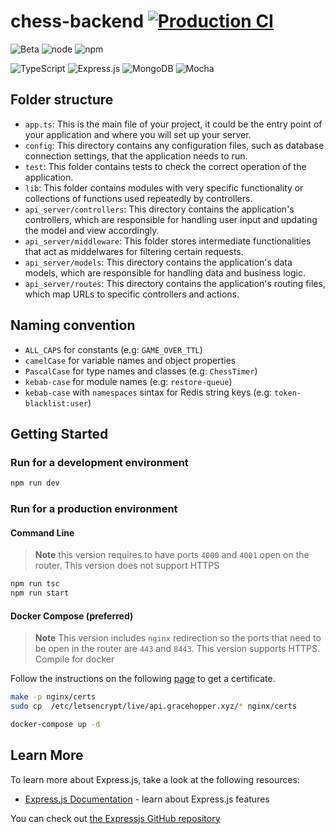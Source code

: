 # chess-backend  [![Production CI](https://github.com/UNIZAR-30226-01/chess-backend/actions/workflows/production.yml/badge.svg)](https://github.com/UNIZAR-30226-01/chess-backend/actions/workflows/production.yml)

![Beta](https://img.shields.io/badge/Status-Beta-red)
![node](https://img.shields.io/badge/node-18.x-blue)
![npm](https://img.shields.io/badge/npm-9.8.1-blue)

![TypeScript](https://img.shields.io/badge/typescript-%23007ACC.svg?style=for-the-badge&logo=typescript&logoColor=white)
![Express.js](https://img.shields.io/badge/express.js-%23404d59.svg?style=for-the-badge&logo=express&logoColor=%2361DAFB)
![MongoDB](https://img.shields.io/badge/MongoDB-%234ea94b.svg?style=for-the-badge&logo=mongodb&logoColor=white)
![Mocha](https://img.shields.io/badge/-mocha-%238D6748?style=for-the-badge&logo=mocha&logoColor=white)

## Folder structure

- `app.ts`: This is the main file of your project, it could be the entry point of your application and where you will set up your server.
- `config`: This directory contains any configuration files, such as database connection settings, that the application needs to run.
- `test`: This folder contains tests to check the correct operation of the application.
- `lib`: This folder contains modules with very specific functionality or collections of functions used repeatedly by controllers.
- `api_server/controllers`: This directory contains the application's controllers, which are responsible for handling user input and updating the model and view accordingly.
- `api_server/middleware`: This folder stores intermediate functionalities that act as middelwares for filtering certain requests.
- `api_server/models`: This directory contains the application's data models, which are responsible for handling data and business logic.
- `api_server/routes`: This directory contains the application's routing files, which map URLs to specific controllers and actions.

## Naming convention

- `ALL_CAPS` for constants (e.g: `GAME_OVER_TTL`)
- `camelCase` for variable names and object properties
- `PascalCase` for type names and classes (e.g: `ChessTimer`)
- `kebab-case` for module names (e.g: `restore-queue`)
- `kebab-case` with `namespaces` sintax for Redis string keys (e.g: `token-blacklist:user`)

## Getting Started

### Run for a development environment

```bash
npm run dev
```

###  Run for a production environment

#### Command Line
> **Note** 
> this version requires to have ports `4000` and `4001` open on the router. This version does not support HTTPS 

```bash
npm run tsc
npm run start
```

#### Docker Compose (preferred)

> **Note** 
>  This version includes `nginx` redirection so the ports that need to be open in the router are `443` and `8443`. This version supports HTTPS.
Compile for docker

Follow the instructions on the following [page](https://certbot.eff.org/) to get a certificate.

```bash
make -p nginx/certs
sudo cp  /etc/letsencrypt/live/api.gracehopper.xyz/* nginx/certs
```

```bash
docker-compose up -d
```

## Learn More

To learn more about Express.js, take a look at the following resources:

- [Express.js Documentation](https://expressjs.com/) - learn about Express.js features

You can check out [the Expressjs GitHub repository](https://github.com/expressjs/express)
